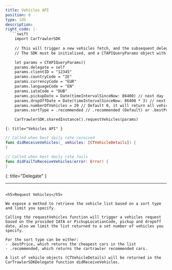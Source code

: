 ```yaml
---
title: Vehicles API
position: 6
type: iOS
description:
right_code: |-
  ```swift
    import CarTrawlerSDK
  
    // This will trigger a new vehicles fetch, and the subsequent delegate callbacks
    // The SDK must be initialised, and a CTAPIQueryParams object with the necessary parameters must be set before calling this method

    let params = CTAPIQueryParams()  
    params.delegate = self
    params.clientID = "12345"
    params.countryCode = "IE"
    params.currencyCode = "EUR"
    params.languageCode = "EN"
    params.iataCode = "DUB"
    params.pickupDate = Date(timeIntervalSinceNow: 86400) // next day
    params.dropOffDate = Date(timeIntervalSinceNow: 86400 * 3) // next day + 3 days
    params.numberOfVehicles = 20 // Default 0, it will return all vehicles
    params.sortType = .recommended // .recommended (Default) or .bestPrice

    CarTrawlerSDK.sharedInstance().requestVehicles(params)
  ```
    {: title="Vehicles API" }
  
  ``` swift
  // Called when best daily rate received
  func didReceiveVehicles(_ vehicles: [CTVehicleDetails]) {
  }

  // Called when best daily rate fails
  func didFailToReceiveVehicles(error: Error) {
  }
  ```
  {: title="Delegate" }


---
```

<h5>Request Vehicles</h5>

We expose a method to retrieve the vehicle list based on a sort type and limit you specify. 

Calling the requestVehicles function will trigger a vehicles request based on the provided IATA or PickupLocationCode, pickup and dropoff date, also we limit the list returned to a set number of vehicles you specify. 

For the sort type can be either:
- .bestPrice, which returns the cheapest cars in the list 
- .recommended, which returns the cartrawler recommended cars.

A list of vehicle objects (CTVehicleDetails) will be returned in the CarTrawlerSDKDelegate function didReceiveVehicles.
